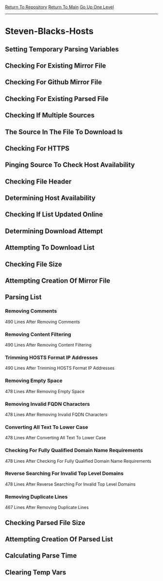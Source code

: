 [Return To Repository](https://github.com/deathbybandaid/piholeparser/)
[Return To Main](https://github.com/deathbybandaid/piholeparser/blob/master/RecentRunLogs/Mainlog.md)
[Go Up One Level](https://github.com/deathbybandaid/piholeparser/blob/master/RecentRunLogs/TopLevelScripts/30-Processing-Blacklists.md)
____________________________________
# Steven-Blacks-Hosts
## Setting Temporary Parsing Variables
## Checking For Existing Mirror File
## Checking For Github Mirror File
## Checking For Existing Parsed File
## Checking If Multiple Sources
## The Source In The File To Download Is
## Checking For HTTPS
## Pinging Source To Check Host Availability
## Checking File Header
## Determining Host Availability
## Checking If List Updated Online
## Determining Download Attempt
## Attempting To Download List
## Checking File Size
## Attempting Creation Of Mirror File
## Parsing List
### Removing Comments
490 Lines After Removing Comments
### Removing Content Filtering
490 Lines After Removing Content Filtering
### Trimming HOSTS Format IP Addresses
490 Lines After Trimming HOSTS Format IP Addresses
### Removing Empty Space
478 Lines After Removing Empty Space
### Removing Invalid FQDN Characters
478 Lines After Removing Invalid FQDN Characters
### Converting All Text To Lower Case
478 Lines After Converting All Text To Lower Case
### Checking For Fully Qualified Domain Name Requirements
478 Lines After Checking For Fully Qualified Domain Name Requirements
### Reverse Searching For Invalid Top Level Domains
478 Lines After Reverse Searching For Invalid Top Level Domains
### Removing Duplicate Lines
467 Lines After Removing Duplicate Lines
## Checking Parsed File Size
## Attempting Creation Of Parsed List
## Calculating Parse Time
## Clearing Temp Vars
